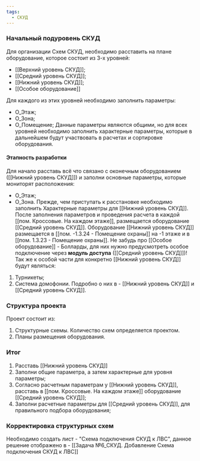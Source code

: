 ```yaml
---
tags:
  - СКУД
---
```

### Начальный подуровень СКУД
Для организации Схем СКУД, необходимо расставить на плане оборудование, которое состоит из 3-х уровней:
- [[Верхний уровень СКУД]];
- [[Средний уровень СКУД]];
- [[Нижний уровень СКУД]];
- [[Особое оборудование]]

Для каждого из этих уровней необходимо заполнить параметры:
- О_Этаж;
- О_Зона;
- О_Помещение;
Данные параметры являются общими, но для всех уровней необходимо заполнить характерные параметры, которые в дальнейшем будут участвовать в расчетах и сортировке оборудования.
#### Этапность разработки
Для начало расставь всё что связано с оконечным оборудованием ([[Нижний уровень СКУД]]) и заполни основные параметры, которые мониторят расположения:
- О_Этаж;
- О_Зона.
Прежде, чем приступать к расстановке необходимо заполнить Характерные параметры для [[Нижний уровень СКУД]]. После заполнения параметров и проведения расчета в каждой [[пом. Кроссовые. На каждом этаже]], размещается оборудование [[Средний уровень СКУД]]. Оборудование [[Нижний уровень СКУД]] размещается в [[пом. -1.3.24 - Помещение охраны]] на -1 этаже и в [[пом. 1.3.23 - Помещение охраны]]. Не забудь про [[Особое оборудование]] - Болларды, для них нужно предусмотреть особое подключение через **модуль доступа** ([[Средний уровень СКУД]])! Так же к особой части для конкретно [[Нижний уровень СКУД]] будут являться:
1. Турникеты;
2. Система домофонии.
Подробно о них в - [[Нижний уровень СКУД]] и [[Средний уровень СКУД]].

### Структура проекта
Проект состоит из:
1. Структурные схемы. Количество схем определяется проектом.
2. Планы размещения оборудования. 


### Итог
1. Расставь [[Нижний уровень СКУД]]
2. Заполни общие параметра, а затем характерные для уровня параметры;
3. Согласно расчетным параметрам у [[Нижний уровень СКУД]], расставь в [[пом. Кроссовые. На каждом этаже]] оборудование [[Средний уровень СКУД]];
4. Заполни расчетные параметры для [[Средний уровень СКУД]], для правильного подбора оборудования; 

### Корректировка структурных схем
Необходимо создать лист - "Схема подключения СКУД к ЛВС", данное решение отображено в - [[Задача №6_СКУД. Добавление Схема подключения СКУД к ЛВС]]